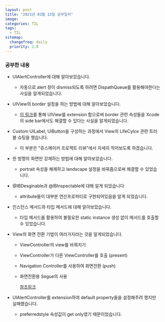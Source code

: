 ```yaml
---
layout: post
title: "2021년 03월 13일 공부일지"
image:
categories: TIL
tags: 
  - TIL
sitemap:
  changefreq: daily
  priority: 1.0
---
```


### 공부한 내용

- UIAlertController에 대해 알아보았습니다.

  - 자동으로 alert 창이 dismiss되도록 하려면 DispathQueue를 활용해야한다는 사실을 알게되었습니다.

- UIView의 border 설정을 하는 방법에 대해 알아보았습니다.

  - [이 링크](https://m.blog.naver.com/ndskr/221643400207)를 통해 UIView를 extension 함으로써 border  관련 속성들을 Xcode의 side bar에서도 해결할 수 있다는 사실을 알게되었습니다.

- Custom UILabel, UIButton을 구성하는 과정에서 View의 LifeCylce 관련 트러블 슈팅을 했습니다.

  - 이 부분은 "쥬스메이커 프로젝트 리뷰"에서 자세히 적어보도록 하겠습니다.

- 한 방향의 화면만 강제하는 방법에 대해 알아보았습니다.

  - portrait 속성을 해제하고 landscape 설정을 바꿔줌으로써 해결할 수 있었습니다.

- @IBDesginable과 @IBInspectable에 대해 알게 되었습니다

  - attribute들이 대부분 연산프로퍼티로 구현되어있음을 알게 되었습니다.

- 인스턴스 메서드와 타입 메서드에 대해 알아보았습니다.

  - 타입 메서드를 활용하여 불필요한 static instance 생성 없이 메서드를 호출할 수 있었습니다.

- View의 화면 전환 기법이 여러가지라는 것을 알게되었습니다.

  - ViewController의 view를 바꿔치기

  - ViewController가 다른 ViewController를 호출 (present)

  - Navigation Controller를 사용하여 화면전환 (push)

  - 화면전환용 Segue의 사용

    [참조링크](https://twih1203.medium.com/swift-ios-%ED%99%94%EB%A9%B4%EC%A0%84%ED%99%98%ED%95%98%EA%B8%B0-5e5998679d3a)

- UIAlertController를 extension하여 default property들을 설정해주려 했지만 실패했습니다.

  - preferredstyle 속성값이 get only였기 때문이었습니다.

